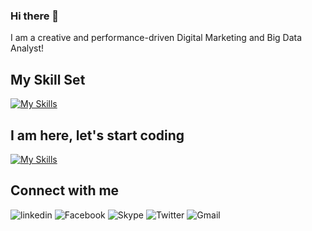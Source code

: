 ### Hi there 👋

I am a creative and performance-driven Digital Marketing and Big Data Analyst!

## My Skill Set 
[![My Skills](https://skillicons.dev/icons?i=r,python,android)](https://skillicons.dev)

## I am here, let's start coding 
[![My Skills](https://skillicons.dev/icons?i=js,html,css)](https://skillicons.dev)


## Connect with me  
![linkedin](https://img.shields.io/badge/Linkedin-0e76a8?style=for-the-badge&logo=Linkedin&logoColor=white)
![Facebook](https://img.shields.io/badge/Facebook-1877F2?style=for-the-badge&logo=facebook&logoColor=white)
![Skype](https://img.shields.io/badge/Skype-00AFF0?style=for-the-badge&logo=skype&logoColor=white)
![Twitter](	https://img.shields.io/badge/Twitter-1DA1F2?style=for-the-badge&logo=twitter&logoColor=white)
![Gmail](https://img.shields.io/badge/Gmail-D14836?style=for-the-badge&logo=gmail&logoColor=white)




